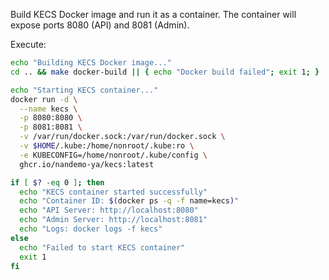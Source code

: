 Build KECS Docker image and run it as a container. The container will expose ports 8080 (API) and 8081 (Admin).

Execute:
```bash
echo "Building KECS Docker image..."
cd .. && make docker-build || { echo "Docker build failed"; exit 1; }

echo "Starting KECS container..."
docker run -d \
  --name kecs \
  -p 8080:8080 \
  -p 8081:8081 \
  -v /var/run/docker.sock:/var/run/docker.sock \
  -v $HOME/.kube:/home/nonroot/.kube:ro \
  -e KUBECONFIG=/home/nonroot/.kube/config \
  ghcr.io/nandemo-ya/kecs:latest

if [ $? -eq 0 ]; then
  echo "KECS container started successfully"
  echo "Container ID: $(docker ps -q -f name=kecs)"
  echo "API Server: http://localhost:8080"
  echo "Admin Server: http://localhost:8081"
  echo "Logs: docker logs -f kecs"
else
  echo "Failed to start KECS container"
  exit 1
fi
```